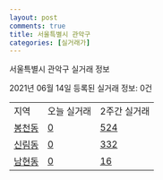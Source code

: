 ```yaml
---
layout: post
comments: true
title: 서울특별시 관악구
categories: [실거래가]
---
```


서울특별시 관악구 실거래 정보

2021년 06월 14일 등록된 실거래 정보: 0건


<table class="sortable">
  <tr>
    <td>지역</td>
    <td>오늘 실거래</td>
    <td>2주간 실거래</td>
  </tr>

  
  <tr class="item">
    <td><a href="1162010100.html">봉천동</a></td>
    <td><a href="1162010100.html">0</a></td>
    <td><a href="1162010100.html">524</a></td>
  </tr>
    

  <tr class="item">
    <td><a href="1162010200.html">신림동</a></td>
    <td><a href="1162010200.html">0</a></td>
    <td><a href="1162010200.html">332</a></td>
  </tr>
    

  <tr class="item">
    <td><a href="1162010300.html">남현동</a></td>
    <td><a href="1162010300.html">0</a></td>
    <td><a href="1162010300.html">16</a></td>
  </tr>
    


</table>
    